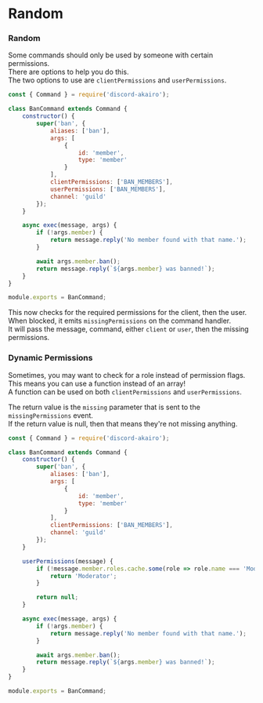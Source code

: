 # Random

### Random

Some commands should only be used by someone with certain permissions.  
There are options to help you do this.  
The two options to use are `clientPermissions` and `userPermissions`.  

```js
const { Command } = require('discord-akairo');

class BanCommand extends Command {
    constructor() {
        super('ban', {
            aliases: ['ban'],
            args: [
                {
                    id: 'member',
                    type: 'member'
                }
            ],
            clientPermissions: ['BAN_MEMBERS'],
            userPermissions: ['BAN_MEMBERS'],
            channel: 'guild'
        });
    }

    async exec(message, args) {
        if (!args.member) {
            return message.reply('No member found with that name.');    
        }

        await args.member.ban();
        return message.reply(`${args.member} was banned!`);
    }
}

module.exports = BanCommand;
```

This now checks for the required permissions for the client, then the user.  
When blocked, it emits `missingPermissions` on the command handler.  
It will pass the message, command, either `client` or `user`, then the missing permissions.  

### Dynamic Permissions

Sometimes, you may want to check for a role instead of permission flags.  
This means you can use a function instead of an array!  
A function can be used on both `clientPermissions` and `userPermissions`.  

The return value is the `missing` parameter that is sent to the `missingPermissions` event.  
If the return value is null, then that means they're not missing anything.  

```js
const { Command } = require('discord-akairo');

class BanCommand extends Command {
    constructor() {
        super('ban', {
            aliases: ['ban'],
            args: [
                {
                    id: 'member',
                    type: 'member'
                }
            ],
            clientPermissions: ['BAN_MEMBERS'],
            channel: 'guild'
        });
    }

    userPermissions(message) {
        if (!message.member.roles.cache.some(role => role.name === 'Moderator')) {
            return 'Moderator';
        }

        return null;
    }

    async exec(message, args) {
        if (!args.member) {
            return message.reply('No member found with that name.');    
        }

        await args.member.ban();
        return message.reply(`${args.member} was banned!`);
    }
}

module.exports = BanCommand;
```
